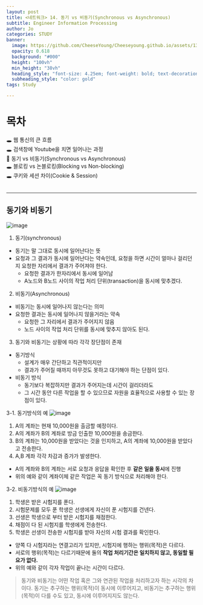 ```yaml
---
layout: post
title: <네트워크> 14. 동기 vs 비동기(Synchronous vs Asynchronous)
subtitle: Engineer Information Processing
author: Jo
categories: STUDY
banner:
  image: https://github.com/CheeseYoung/Cheeseyoung.github.io/assets/132384527/e0e893ca-08ac-4df2-b1a4-4d96d13f36fc
  opacity: 0.618
  background: "#000"
  height: "100vh"
  min_height: "38vh"
  heading_style: "font-size: 4.25em; font-weight: bold; text-decoration: underline"
  subheading_style: "color: gold"
tags: Study

---
```


# 목차
🕳 웹 통신의 큰 흐름 <br>
🕳 검색창에 Youtube을 치면 일어나는 과정 <br>
📌 동기 vs 비동기(Synchronous vs Asynchronous) <br>
🕳 블로킹 vs 논블로킹(Blocking vs Non-blocking) <br>
🕳 쿠키와 세션 차이(Cookie & Session) <br>
<br>
<hr>

## 동기와 비동기
![image](https://github.com/CheeseYoung/Cheeseyoung.github.io/assets/132384527/e0e893ca-08ac-4df2-b1a4-4d96d13f36fc)

1. 동기(synchronous)
- 동기는 말 그대로 동시에 일어난다는 뜻
- 요청과 그 결과가 동시에 일어난다는 약속인데, 요청을 하면 시간이 얼마나 걸리던지 요청한 자리에서 결과가 주어져야 한다.
  - 요청한 결과가 한자리에서 동시에 일어남
  - A노드와 B노드 사이의 작업 처리 단위(transaction)을 동시에 맞추겠다.

2. 비동기(Asynchronous)
- 비동기는 동시에 일어나지 않는다는 의미
- 요청한 결과는 동시에 일어나지 않을거라는 약속
  - 요청한 그 자리에서 결과가 주어지지 않음
  - 노드 사이의 작업 처리 단위를 동시에 맞추지 않아도 된다.

3. 동기와 비동기는 상황에 따라 각각 장단점이 존재
- 동기방식
  - 설계가 매우 간단하고 직관적이지만
  - 결과가 주어질 때까지 아무것도 못하고 대기해야 하는 단점이 있다.
- 비동기 방식
  - 동기보다 복잡하지만 결과가 주어지는데 시간이 걸리더라도
  - 그 시간 동안 다른 작업을 할 수 있으므로 자원을 효율적으로 사용할 수 있는 장점이 있다.

3-1. 동기방식의 예
![image](https://github.com/CheeseYoung/Cheeseyoung.github.io/assets/132384527/93295c85-e9dc-4439-a67e-41ba3517e7f0)
  1) A의 계좌는 현재 10,000원을 출금할 예정이다.
  2) A의 계좌가 B의 계좌로 방금 인출한 10,000원을 송금한다.
  3) B의 계좌는 10,000원을 받았다는 것을 인지하고, A의 계좌에 10,000원을 받았다고 전송한다.
  4) A,B 계좌 각각 차감과 증가가 발생한다.
- A의 계좌와 B의 계좌는 서로 요청과 응답을 확인한 후 **같은 일을 동시**에 진행
- 위의 예와 같이 계좌이체 같은 작업은 꼭 동기 방식으로 처리해야 한다.

3-2. 비동기방식의 예
![image](https://github.com/CheeseYoung/Cheeseyoung.github.io/assets/132384527/69539eae-9ff4-4434-9378-25c4a6847e3f)
  1) 학생은 받은 시험지를 푼다.
  2) 시험문제를 모두 푼 학생은 선생에게 자신이 푼 시험지를 건넨다.
  3) 선생은 학생으로 부터 받은 시험지를 채점한다.
  4) 채점이 다 된 시험지를 학생에게 전송한다.
  5) 학생은 선생이 전송한 시험지를 받아 자신의 시험 결과를 확인한다.
- 양쪽 다 시험지라는 연결고리가 있지만, 시험지에 행하는 행위(목적)은 다르다.
- 서로의 행위(목적)는 다르기때문에 둘의 **작업 처리기간은 일치하지 않고, 동일할 필요가 없다.**
- 위의 예와 같이 각자 작업이 끝나는 시간이 다르다.

> 동기와 비동기는 어떤 작업 혹은 그와 연관된 작업을 처리하고자 하는 시각의 차이다.
> 동기는 추구하는 행위(목적)이 동시에 이루어지고, 비동기는 추구하는 행위(목적)이 다를 수도 있고, 동시에 이루어지지도 않는다.




















